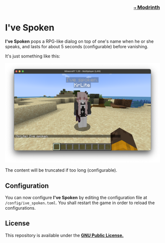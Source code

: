 ### <p align=right>[`→` Modrinth](https://modrinth.com/mod/ive-spoken)</p>

# I've Spoken

**I've Spoken** pops a RPG-like dialog on top of one's name when he or she speaks, and lasts for about 5 seconds (configurable) before vanishing.

It's just something like this:

![I've spoken.](artwork/content/Spoken.png)

The content will be truncated if too long (configurable).

## Configuration

You can now configure **I've Spoken** by editing the configuration file at `/config/ive_spoken.toml`. You shall restart the game in order to reload the configurations.

## License

This repository is available under the **[GNU Public License.](LICENSE)**
